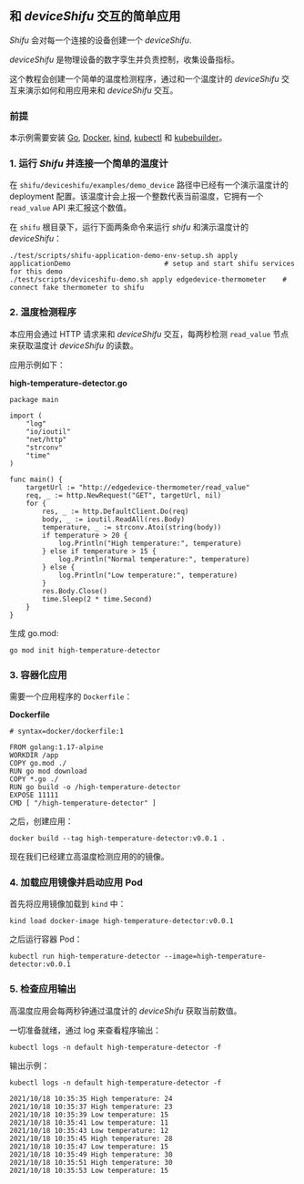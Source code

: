 ## 和 *deviceShifu* 交互的简单应用
*Shifu* 会对每一个连接的设备创建一个 *deviceShifu*.

*deviceShifu* 是物理设备的数字孪生并负责控制，收集设备指标。

这个教程会创建一个简单的温度检测程序，通过和一个温度计的 *deviceShifu* 交互来演示如何和用应用来和 *deviceShifu* 交互。

### 前提
本示例需要安装 [Go](https://golang.org/dl/), [Docker](https://docs.docker.com/get-docker/), [kind](https://kubernetes.io/docs/tasks/tools/), [kubectl](https://kubernetes.io/docs/tasks/tools/) 和 [kubebuilder](https://github.com/kubernetes-sigs/kubebuilder)。

### 1. 运行 *Shifu* 并连接一个简单的温度计
在 `shifu/deviceshifu/examples/demo_device` 路径中已经有一个演示温度计的 deployment 配置。该温度计会上报一个整数代表当前温度，它拥有一个 `read_value` API 来汇报这个数值。

在 `shifu` 根目录下，运行下面两条命令来运行 *shifu* 和演示温度计的 *deviceShifu*：

```
./test/scripts/shifu-application-demo-env-setup.sh apply applicationDemo                       # setup and start shifu services for this demo
./test/scripts/deviceshifu-demo.sh apply edgedevice-thermometer    # connect fake thermometer to shifu
```
### 2. 温度检测程序
本应用会通过 HTTP 请求来和 *deviceShifu* 交互，每两秒检测 `read_value` 节点来获取温度计 *deviceShifu* 的读数。

应用示例如下：

**high-temperature-detector.go**
```
package main

import (
	"log"
	"io/ioutil"
	"net/http"
	"strconv"
	"time"
)

func main() {
	targetUrl := "http://edgedevice-thermometer/read_value"
	req, _ := http.NewRequest("GET", targetUrl, nil)
	for {
		res, _ := http.DefaultClient.Do(req)
		body, _ := ioutil.ReadAll(res.Body)
		temperature, _ := strconv.Atoi(string(body))
		if temperature > 20 {
			log.Println("High temperature:", temperature)
		} else if temperature > 15 {
			log.Println("Normal temperature:", temperature)
		} else {
			log.Println("Low temperature:", temperature)
		}
		res.Body.Close()
		time.Sleep(2 * time.Second)
	}
}
```

生成 go.mod:
```
go mod init high-temperature-detector
```
### 3. 容器化应用
需要一个应用程序的 `Dockerfile`：

**Dockerfile**
```
# syntax=docker/dockerfile:1

FROM golang:1.17-alpine
WORKDIR /app
COPY go.mod ./
RUN go mod download
COPY *.go ./
RUN go build -o /high-temperature-detector
EXPOSE 11111
CMD [ "/high-temperature-detector" ] 
```

之后，创建应用：

```
docker build --tag high-temperature-detector:v0.0.1 .
```

现在我们已经建立高温度检测应用的的镜像。

### 4. 加载应用镜像并启动应用 Pod

首先将应用镜像加载到 `kind` 中：
```
kind load docker-image high-temperature-detector:v0.0.1
```

之后运行容器 Pod：
```
kubectl run high-temperature-detector --image=high-temperature-detector:v0.0.1
```

### 5. 检查应用输出

高温度应用会每两秒钟通过温度计的 *deviceShifu* 获取当前数值。

一切准备就绪，通过 log 来查看程序输出：

```
kubectl logs -n default high-temperature-detector -f
```

输出示例：
```
kubectl logs -n default high-temperature-detector -f

2021/10/18 10:35:35 High temperature: 24
2021/10/18 10:35:37 High temperature: 23
2021/10/18 10:35:39 Low temperature: 15
2021/10/18 10:35:41 Low temperature: 11
2021/10/18 10:35:43 Low temperature: 12
2021/10/18 10:35:45 High temperature: 28
2021/10/18 10:35:47 Low temperature: 15
2021/10/18 10:35:49 High temperature: 30
2021/10/18 10:35:51 High temperature: 30
2021/10/18 10:35:53 Low temperature: 15

